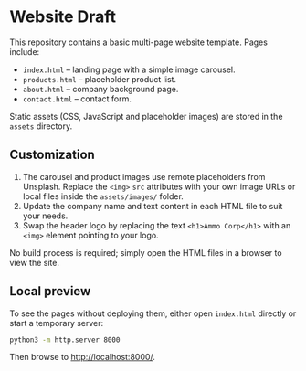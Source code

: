 # Website Draft

This repository contains a basic multi-page website template. Pages include:

- `index.html` – landing page with a simple image carousel.
- `products.html` – placeholder product list.
- `about.html` – company background page.
- `contact.html` – contact form.

Static assets (CSS, JavaScript and placeholder images) are stored in the `assets` directory.

## Customization

1. The carousel and product images use remote placeholders from Unsplash.
   Replace the `<img>` `src` attributes with your own image URLs or local files
   inside the `assets/images/` folder.
2. Update the company name and text content in each HTML file to suit your needs.
3. Swap the header logo by replacing the text `<h1>Ammo Corp</h1>` with an `<img>` element pointing to your logo.

No build process is required; simply open the HTML files in a browser to view the site.

## Local preview

To see the pages without deploying them, either open `index.html` directly or start a temporary server:

```bash
python3 -m http.server 8000
```

Then browse to <http://localhost:8000/>.
